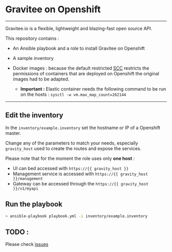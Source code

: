 # Gravitee on Openshift

----

Gravitee.io is a flexible, lightweight and blazing-fast open source API.

This repository contains :

* An Ansible playbook and a role to install Gravitee on Openshift

* A sample inventory

* Docker images : because the default restricted [SCC](https://docs.openshift.com/container-platform/3.6/admin_guide/manage_scc.html) restricts the permissions of containers that are deployed on Openshift the original images had to be adapted.

  * **Important :** Elastic container needs the following command to be run on the hosts : `sysctl -w vm.max_map_count=262144`

----

## Edit the inventory

In the `inventory/example.inventory` set the hostname or IP of a Openshift master.

Change any of the parameters to match your needs, especially `gravity_host` used to create the routes and expose the services.

Please note that for the moment the role uses only **one host** :

* UI can bed accessed with `https://{{ gravity_host }}`
* Management service is accessed with `https://{{ gravity_host }}/management`
* Gateway can be accessed through the `https://{{ gravity_host }}/v1/myapi`

## Run the playbook

```bash
> ansible-playbook playbook.yml -i inventory/example.inventory
```

## TODO :

Please check [issues](https://github.com/barkbay/openshift-ansible-gravitee/issues)